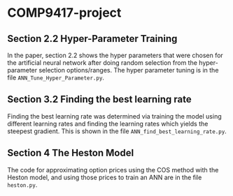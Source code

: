 # COMP9417-project

## Section 2.2 Hyper-Parameter Training
In the paper, section 2.2 shows the hyper parameters that were chosen for the artificial neural network after doing random selection from the hyper-parameter selection options/ranges. The hyper parameter tuning is in the file `ANN_Tune_Hyper_Parameter.py`.

## Section 3.2 Finding the best learning rate
Finding the best learning rate was determined via training the model using different learning rates and finding the learning rates which yields the steepest gradient. This is shown in the file `ANN_find_best_learning_rate.py`.

## Section 4 The Heston Model
The code for approximating option prices using the COS method with the Heston model, and using those prices to train an ANN are in the file `heston.py`.
